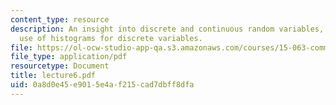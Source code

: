 ```yaml
---
content_type: resource
description: An insight into discrete and continuous random variables, and their differences,
  use of histograms for discrete variables.
file: https://ol-ocw-studio-app-qa.s3.amazonaws.com/courses/15-063-communicating-with-data-summer-2003/0a8d0e45e9015e4af215cad7dbff8dfa_lecture6.pdf
file_type: application/pdf
resourcetype: Document
title: lecture6.pdf
uid: 0a8d0e45-e901-5e4a-f215-cad7dbff8dfa
---
```


